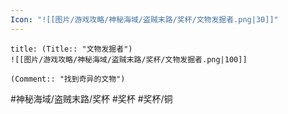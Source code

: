 ```yaml
---
Icon: "![[图片/游戏攻略/神秘海域/盗贼末路/奖杯/文物发掘者.png|30]]"
---
```

```ad-common-bronze-trophy
title: (Title:: "文物发掘者")
![[图片/游戏攻略/神秘海域/盗贼末路/奖杯/文物发掘者.png|100]]

(Comment:: "找到奇异的文物")
```

#神秘海域/盗贼末路/奖杯 #奖杯 #奖杯/铜
